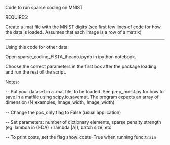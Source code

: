 Code to run sparse coding on MNIST

REQUIRES:

Create a .mat file with the MNIST digits (see first few lines of code for
how the data is loaded. Assumes that each image is a row of a matrix)

----

Using this code for other data:

Open sparse_coding_FISTA_theano.ipynb in ipython notebook. 

Choose the correct parameters in the first box after the package loading 
and run the rest of the script.

Notes: 

-- Put your dataset in a .mat file, to be loaded. See prep_mnist.py for
how to save in a matfile using scipy.io.savemat. The program expects an array
of dimension (N_examples, Image_width, Image_width)

-- Change the pos_only flag to False (usual application)

-- Set parameters: number of dictionary elements, sparse penalty strength (eg. lambda in (I-DA) + lambda |A|), batch size, etc

-- To print costs, set the flag show_costs=True when running func:`train`
